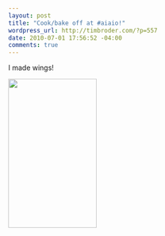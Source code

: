 ```yaml
--- 
layout: post
title: "Cook/bake off at #aiaio!"
wordpress_url: http://timbroder.com/?p=557
date: 2010-07-01 17:56:52 -04:00
comments: true
---
```

I made wings!

<a href="http://timbroder.com/wp-content/uploads/2010/07/IMAG0109.jpg"><img src="http://timbroder.com/wp-content/uploads/2010/07/IMAG0109-178x300.jpg" alt="" title="IMAG0109" width="178" height="300" class="alignnone size-medium wp-image-558" /></a>
